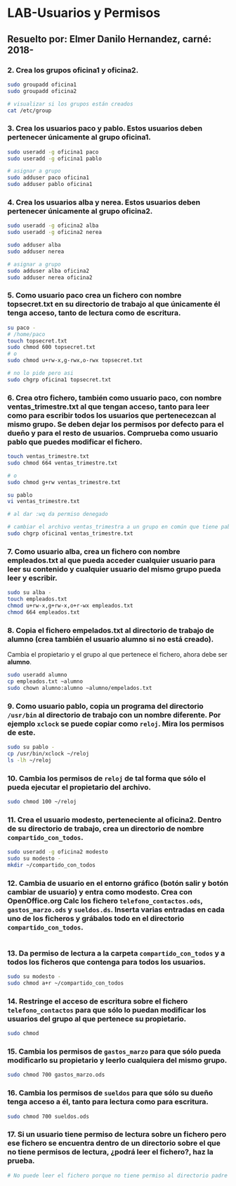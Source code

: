 # LAB-Usuarios y Permisos

## Resuelto por: Elmer Danilo Hernandez, carné: 2018-

### 2. Crea los grupos **oficina1** y **oficina2**.
```sh
sudo groupadd oficina1
sudo groupadd oficina2

# visualizar si los grupos están creados
cat /etc/group
```

### 3. Crea los usuarios **paco** y **pablo**. Estos usuarios deben pertenecer únicamente al grupo **oficina1**.
```sh
sudo useradd -g oficina1 paco
sudo useradd -g oficina1 pablo

# asignar a grupo
sudo adduser paco oficina1
sudo adduser pablo oficina1

```

### 4. Crea los usuarios **alba** y **nerea**. Estos usuarios deben pertenecer únicamente al grupo oficina2.
```sh
sudo useradd -g oficina2 alba
sudo useradd -g oficina2 nerea

sudo adduser alba
sudo adduser nerea

# asignar a grupo
sudo adduser alba oficina2
sudo adduser nerea oficina2
```

### 5. Como usuario paco crea un fichero con nombre **topsecret.txt** en su directorio de trabajo al que únicamente él tenga acceso, tanto de lectura como de escritura.
```sh
su paco -
# /home/paco
touch topsecret.txt
sudo chmod 600 topsecret.txt
# o
sudo chmod u+rw-x,g-rwx,o-rwx topsecret.txt

# no lo pide pero asi
sudo chgrp oficina1 topsecret.txt
```

### 6. Crea otro fichero, también como usuario **paco**, con nombre **ventas_trimestre.txt** al que tengan acceso, tanto para leer como para escribir todos los usuarios que pertenecezcan al mismo grupo. Se deben dejar los permisos por defecto para el dueño y para el resto de usuarios. Comprueba como usuario **pablo** que puedes modificar el fichero.
```sh
touch ventas_trimestre.txt
sudo chmod 664 ventas_trimestre.txt

# o
sudo chmod g+rw ventas_trimestre.txt

su pablo
vi ventas_trimestre.txt

# al dar :wq da permiso denegado

# cambiar el archivo ventas_trimestra a un grupo en común que tiene pablo y paco.
sudo chgrp oficina1 ventas_trimestre.txt
```

### 7. Como usuario **alba**, crea un fichero con nombre **empleados.txt** al que pueda acceder cualquier usuario para leer su contenido y cualquier usuario del mismo grupo pueda leer y escribir.
```sh
sudo su alba -
touch empleados.txt
chmod u+rw-x,g+rw-x,o+r-wx empleados.txt
chmod 664 empleados.txt
```

### 8. Copia el fichero **empelados.txt** al directorio de trabajo de **alumno** (crea también el usuario alumno si no está creado). 
Cambia el propietario y el grupo al que pertenece el fichero, ahora debe ser **alumno**.
```sh
sudo useradd alumno
cp empleados.txt ~alumno
sudo chown alumno:alumno ~alumno/empelados.txt
```

### 9. Como usuario **pablo**, copia un programa del directorio `/usr/bin` al directorio de trabajo con un nombre diferente. Por ejemplo `xclock` se puede copiar como `reloj`. Mira los permisos de este.
```sh
sudo su pablo -
cp /usr/bin/xclock ~/reloj
ls -lh ~/reloj
```

### 10. Cambia los permisos de `reloj` de tal forma que sólo el pueda ejecutar el propietario del archivo.
```sh
sudo chmod 100 ~/reloj
```
### 11. Crea el usuario **modesto**, perteneciente al **oficina2**. Dentro de su directorio de trabajo, crea un directorio de nombre `compartido_con_todos`.
```sh
sudo useradd -g oficina2 modesto
sudo su modesto -
mkdir ~/compartido_con_todos
```

### 12. Cambia de usuario en el entorno gráfico (botón salir y botón cambiar de usuario) y  entra como modesto. Crea con **OpenOffice.org Calc** los fichero `telefono_contactos.ods`, `gastos_marzo.ods` y `sueldos.ds`. Inserta varias entradas en cada uno de los ficheros y grábalos todo en el directorio `compartido_con_todos`.
```sh

```

### 13. Da permiso de lectura a la carpeta `compartido_con_todos` y a  todos los ficheros que contenga para todos los usuarios.
```sh
sudo su modesto -
sudo chmod a+r ~/compartido_con_todos
```

### 14. **Restringe** el acceso de escritura sobre el fichero `telefono_contactos` para que sólo lo puedan modificar los usuarios del grupo al que pertenece su propietario.
```sh
sudo chmod 
```

### 15. Cambia los permisos de `gastos_marzo` para que sólo pueda modificarlo su propietario y leerlo cualquiera del mismo grupo.
```sh
sudo chmod 700 gastos_marzo.ods
```

### 16. Cambia los permisos de `sueldos` para que sólo su dueño tenga acceso a él, tanto para lectura como para escritura.
```sh
sudo chmod 700 sueldos.ods
```
### 17. Si un usuario tiene permiso de lectura sobre un fichero pero ese fichero se encuentra dentro de un directorio sobre el que no tiene permisos de lectura, ¿podrá leer el fichero?, haz la prueba.
```sh
# No puede leer el fichero porque no tiene permiso al directorio padre del fichero.
```
